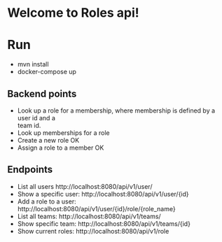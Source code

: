 # Welcome to Roles api!




# Run

- mvn install
- docker-compose up

## Backend points

- Look up a role for a membership, where membership is defined by a user id and a  
team id.  
- Look up memberships for a role  
- Create a new role  OK
- Assign a role to a member OK

## Endpoints

- List all users http://localhost:8080/api/v1/user/ 
- Show a specific user: http://localhost:8080/api/v1/user/{id}
- Add a role to a user: http://localhost:8080/api/v1/user/{id}/role/{role_name}
- List all teams: http://localhost:8080/api/v1/teams/
- Show specific team: http://localhost:8080/api/v1/teams/{id}
- Show current roles: http://localhost:8080/api/v1/role


